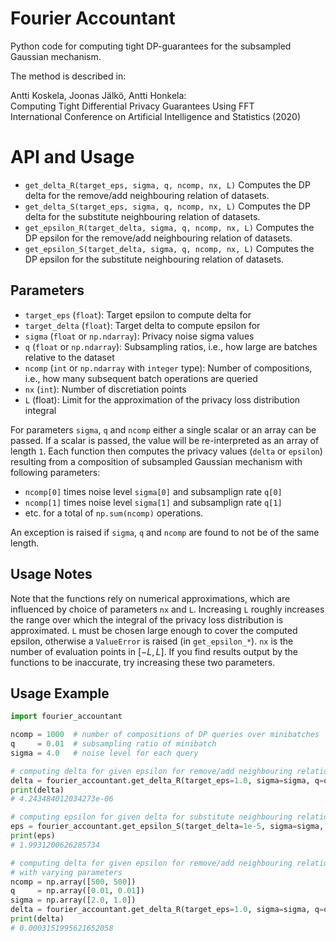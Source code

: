 # Fourier Accountant

Python code for computing tight DP-guarantees for the subsampled Gaussian mechanism.

The method is described in:

Antti Koskela, Joonas Jälkö, Antti Honkela:  
Computing Tight Differential Privacy Guarantees Using FFT  
International Conference on Artificial Intelligence and Statistics (2020)

# API and Usage

- `get_delta_R(target_eps, sigma, q, ncomp, nx, L)`
    Computes the DP delta for the remove/add neighbouring relation of datasets.
- `get_delta_S(target_eps, sigma, q, ncomp, nx, L)`
    Computes the DP delta for the substitute neighbouring relation of datasets.
- `get_epsilon_R(target_delta, sigma, q, ncomp, nx, L)`
    Computes the DP epsilon for the remove/add neighbouring relation of datasets.
- `get_epsilon_S(target_delta, sigma, q, ncomp, nx, L)`
    Computes the DP epsilon for the substitute neighbouring relation of datasets.

## Parameters
- `target_eps` (`float`): Target epsilon to compute delta for
- `target_delta` (`float`): Target delta to compute epsilon for
- `sigma` (`float` or `np.ndarray`): Privacy noise sigma values
- `q` (`float` or `np.ndarray`): Subsampling ratios, i.e., how large are batches relative to the dataset
- `ncomp` (`int` or `np.ndarray` with `integer` type): Number of compositions, i.e., how many subsequent batch operations are queried
- `nx` (`int`): Number of discretiation points
- `L` (float):  Limit for the approximation of the privacy loss distribution integral

For parameters `sigma`, `q` and `ncomp` either a single scalar or an array can be passed.
If a scalar is passed, the value will be re-interpreted as an array of length `1`. Each
function then computes the privacy values (`delta` or `epsilon`) resulting
from a composition of subsampled Gaussian mechanism with following parameters:
- `ncomp[0]` times noise level `sigma[0]` and subsamplign rate `q[0]`
- `ncomp[1]` times noise level `sigma[1]` and subsamplign rate `q[1]`
- etc.
for a total of `np.sum(ncomp)` operations.

An exception is raised if `sigma`, `q` and `ncomp` are found to not be of the
same length.


## Usage Notes

Note that the functions rely on numerical approximations, which are influenced
by choice of parameters `nx` and `L`. Increasing `L` roughly increases the range over
which the integral of the privacy loss distribution is approximated. `L` must be chosen
large enough to cover the computed epsilon, otherwise a `ValueError` is raised (in `get_epsilon_*`).
`nx` is the number of evaluation points in $[-L,L]$.
If you find results output by the functions to be inaccurate, try increasing these two parameters.

## Usage Example

```python
import fourier_accountant

ncomp = 1000  # number of compositions of DP queries over minibatches
q     = 0.01  # subsampling ratio of minibatch
sigma = 4.0   # noise level for each query

# computing delta for given epsilon for remove/add neighbouring relation
delta = fourier_accountant.get_delta_R(target_eps=1.0, sigma=sigma, q=q, ncomp=ncomp)
print(delta)
# 4.243484012034273e-06

# computing epsilon for given delta for substitute neighbouring relation
eps = fourier_accountant.get_epsilon_S(target_delta=1e-5, sigma=sigma, q=q, ncomp=ncomp)
print(eps)
# 1.9931200626285734

# computing delta for given epsilon for remove/add neighbouring relation
# with varying parameters
ncomp = np.array([500, 500])
q     = np.array([0.01, 0.01])
sigma = np.array([2.0, 1.0])
delta = fourier_accountant.get_delta_R(target_eps=1.0, sigma=sigma, q=q, ncomp=ncomp)
print(delta)
# 0.0003151995621652058
```
